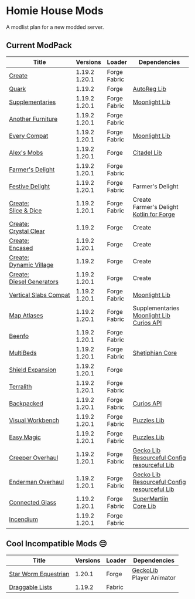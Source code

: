 # Homie House Mods

A modlist plan for a new modded server.

## Current ModPack

| Title                              | Versions           | Loader            | Dependencies                                                            |
| ---------------------------------- | ------------------ | ----------------- | ----------------------------------------------------------------------- |
| [Create][1]                        | 1.19.2 <br> 1.20.1 | Forge <br> Fabric |                                                                         |
| [Quark][2]                         | 1.19.2             | Forge             | [AutoReg Lib][100]                                                      |
| [Supplementaries][3]               | 1.19.2 <br> 1.20.1 | Forge <br> Fabric | [Moonlight Lib][101]                                                    |
| [Another Furniture][4]             | 1.19.2 <br> 1.20.1 | Forge <br> Fabric |                                                                         |
| [Every Compat][5]                  | 1.19.2 <br> 1.20.1 | Forge <br> Fabric | [Moonlight Lib][101]                                                    |
| [Alex's Mobs][6]                   | 1.19.2 <br> 1.20.1 | Forge             | [Citadel Lib][102]                                                      |
| [Farmer's Delight][7]              | 1.19.2 <br> 1.20.1 | Forge <br> Fabric |                                                                         |
| [Festive Delight][8]               | 1.19.2 <br> 1.20.1 | Forge <br> Fabric | Farmer's Delight                                                        |
| [Create:<br>Slice & Dice][9]       | 1.19.2 <br> 1.20.1 | Forge <br> Fabric | Create <br> Farmer's Delight <br> [Kotlin for Forge][103]               |
| [Create:<br>Crystal Clear][10]     | 1.19.2             | Forge             | Create                                                                  |
| [Create:<br>Encased][11]           | 1.19.2 <br> 1.20.1 | Forge             | Create                                                                  |
| [Create:<br>Dynamic Village][12]   | 1.19.2             | Forge             | Create                                                                  |
| [Create:<br>Diesel Generators][13] | 1.19.2 <br> 1.20.1 | Forge             | Create                                                                  |
| [Vertical Slabs Compat][14]        | 1.19.2 <br> 1.20.1 | Forge <br> Fabric | [Moonlight Lib][101]                                                    |
| [Map Atlases][15]                  | 1.19.2 <br> 1.20.1 | Forge <br> Fabric | Supplementaries<br>[Moonlight Lib][101]<br>[Curios API][104]            |
| [Beenfo][16]                       | 1.19.2 <br> 1.20.1 | Forge <br> Fabric |
| [MultiBeds][17]                    | 1.19.2 <br> 1.20.1 | Forge <br> Fabric | [Shetiphian Core][105]                                                  |
| [Shield Expansion][18]             | 1.19.2 <br> 1.20.1 | Forge             |                                                                         |
| [Terralith][19]                    | 1.19.2 <br> 1.20.1 | Forge <br> Fabric |                                                                         |
| [Backpacked][20]                   | 1.19.2 <br> 1.20.1 | Forge <br> Fabric | [Curios API][104]                                                       |
| [Visual Workbench][21]             | 1.19.2 <br> 1.20.1 | Forge <br> Fabric | [Puzzles Lib][106]                                                      |
| [Easy Magic][22]                   | 1.19.2 <br> 1.20.1 | Forge <br> Fabric | [Puzzles Lib][106]                                                      |
| [Creeper Overhaul][23]             | 1.19.2 <br> 1.20.1 | Forge <br> Fabric | [Gecko Lib][107]<br>[Resourceful Config][108]<br>[resourceful Lib][109] |
| [Enderman Overhaul][24]            | 1.19.2 <br> 1.20.1 | Forge <br> Fabric | [Gecko Lib][107]<br>[Resourceful Config][108]<br>[resourceful Lib][109] |
| [Connected Glass][25]              | 1.19.2 <br> 1.20.1 | Forge <br> Fabric | [SuperMartijn<br>Core Lib][110]                                         |
| [Incendium][26]                    | 1.19.2 <br> 1.20.1 | Forge <br> Fabric |                                                                         |

## Cool Incompatible Mods 😔

| Title                       | Versions | Loader | Dependencies                       |
| --------------------------- | -------- | ------ | ---------------------------------- |
| [Star Worm Equestrian][200] | 1.20.1   | Forge  | [GeckoLib][107]<br>Player Animator |
| [Draggable Lists][201]      | 1.19.2   | Fabric |                                    |

<!-- Mods -->

[1]: https://www.curseforge.com/minecraft/mc-mods/create
[2]: https://www.curseforge.com/minecraft/mc-mods/quark
[3]: https://www.curseforge.com/minecraft/mc-mods/supplementaries
[4]: https://www.curseforge.com/minecraft/mc-mods/another-furniture
[5]: https://www.curseforge.com/minecraft/mc-mods/every-compat
[6]: https://www.curseforge.com/minecraft/mc-mods/alexs-mobs
[7]: https://www.curseforge.com/minecraft/mc-mods/farmers-delight
[8]: https://www.curseforge.com/minecraft/mc-mods/festive-delight
[9]: https://www.curseforge.com/minecraft/mc-mods/slice-and-dice
[10]: https://www.curseforge.com/minecraft/mc-mods/create-crystal-clear
[11]: https://www.curseforge.com/minecraft/mc-mods/create-encased
[12]: https://www.curseforge.com/minecraft/mc-mods/dynamic-village
[13]: https://www.curseforge.com/minecraft/mc-mods/create-diesel-generators
[14]: https://www.curseforge.com/minecraft/mc-mods/vertical-slabs-compat
[15]: https://www.curseforge.com/minecraft/mc-mods/map-atlases-forge
[16]: https://www.curseforge.com/minecraft/mc-mods/beenfo
[17]: https://www.curseforge.com/minecraft/mc-mods/multibeds
[18]: https://www.curseforge.com/minecraft/mc-mods/shield-expansion
[19]: https://www.curseforge.com/minecraft/mc-mods/terralith
[20]: https://www.curseforge.com/minecraft/mc-mods/backpacked

<!-- Modest Proposals -->

[21]: https://www.curseforge.com/minecraft/mc-mods/visual-workbench
[22]: https://www.curseforge.com/minecraft/mc-mods/easy-magic
[23]: https://www.curseforge.com/minecraft/mc-mods/creeper-overhaul
[24]: https://www.curseforge.com/minecraft/mc-mods/enderman-overhaul
[25]: https://www.curseforge.com/minecraft/mc-mods/connected-glass
[26]: https://www.curseforge.com/minecraft/mc-mods/incendium

<!-- Libraries -->

[100]: https://www.curseforge.com/minecraft/mc-mods/autoreglib
[101]: https://www.curseforge.com/minecraft/mc-mods/selene
[102]: https://www.curseforge.com/minecraft/mc-mods/citadel
[103]: https://www.curseforge.com/minecraft/mc-mods/kotlin-for-forge
[104]: https://www.curseforge.com/minecraft/mc-mods/curios
[105]: https://modrinth.com/mod/shetiphiancore
[106]: https://www.curseforge.com/minecraft/mc-mods/puzzles-lib
[107]: https://www.curseforge.com/minecraft/mc-mods/geckolib
[108]: https://www.curseforge.com/minecraft/mc-mods/resourceful-config
[109]: https://www.curseforge.com/minecraft/mc-mods/resourceful-lib
[110]: https://www.curseforge.com/minecraft/mc-mods/supermartijn642s-core-lib

<!-- Incompat List -->

[200]: https://www.curseforge.com/minecraft/mc-mods/swem
[201]: https://www.curseforge.com/minecraft/mc-mods/draggable-lists
